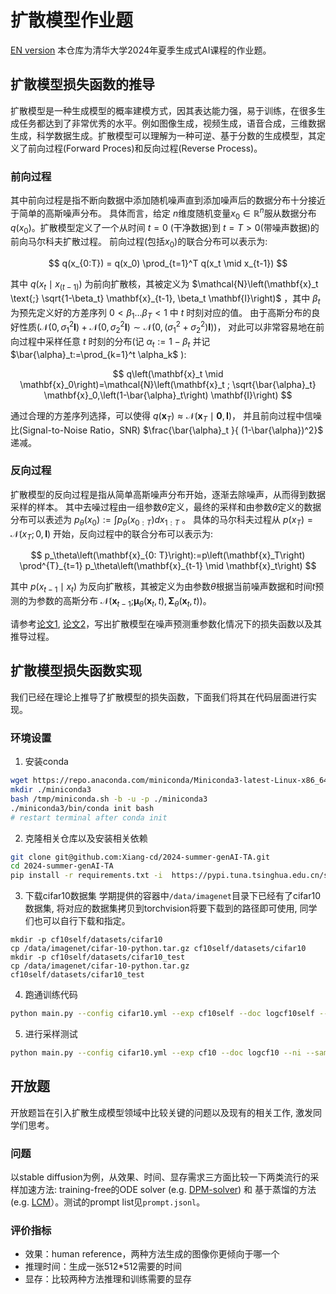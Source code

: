 # 扩散模型作业题
[EN version](README-EN.md)
本仓库为清华大学2024年夏季生成式AI课程的作业题。

## 扩散模型损失函数的推导

扩散模型是一种生成模型的概率建模方式，因其表达能力强，易于训练，在很多生成任务都达到了非常优秀的水平。例如图像生成，视频生成，语音合成，三维数据生成，科学数据生成。扩散模型可以理解为一种可逆、基于分数的生成模型，其定义了前向过程(Forward Proces)和反向过程(Reverse Process)。

### 前向过程
其中前向过程是指不断向数据中添加随机噪声直到添加噪声后的数据分布十分接近于简单的高斯噪声分布。
具体而言，给定 $n$维度随机变量$x_0 \in \mathbb{R}^{n}$服从数据分布$q(x_0)$。扩散模型定义了一个从时间 $t = 0$ (干净数据)到 $t = T > 0$(带噪声数据)的前向马尔科夫扩散过程。
前向过程(包括$x_0$)的联合分布可以表示为:

$$
q(x_{0:T}) = q(x_0) \prod_{t=1}^T q(x_t \mid x_{t-1})
$$

其中 $q(x_t \mid x_{(t-1)})$ 为前向扩散核，其被定义为 $\mathcal{N}\left(\mathbf{x}_t \text{;} \sqrt{1-\beta_t} \mathbf{x}_{t-1}, \beta_t \mathbf{I}\right)$ ，其中 $\beta_t$ 为预先定义好的方差序列 $0<\beta_1 … \beta_T<1$ 中 $t$ 时刻对应的值。
由于高斯分布的良好性质($\mathcal{N}\left(0, \sigma_1^2 \mathbf{I}\right)+\mathcal{N}\left(0, \sigma_2^2 \mathbf{I}\right) \sim \mathcal{N}\left(0,\left(\sigma_1^2+\sigma_2^2\right) \mathbf{I}\right)$)，
对此可以非常容易地在前向过程中采样任意 $t$ 时刻的分布(记 $\alpha_t:=1-\beta_t$ 并记 $\bar{\alpha}_t:=\prod_{k=1}^t \alpha_k$ ):

$$
q\left(\mathbf{x}_t \mid \mathbf{x}_0\right)=\mathcal{N}\left(\mathbf{x}_t ; \sqrt{\bar{\alpha}_t} \mathbf{x}_0,\left(1-\bar{\alpha}_t\right) \mathbf{I}\right)
$$

通过合理的方差序列选择，可以使得 $q\left(\boldsymbol{x}_T\right) \approx \mathcal{N}\left(\boldsymbol{x}_T \mid \mathbf{0},   \boldsymbol{I}\right)$，
并且前向过程中信噪比(Signal-to-Noise Ratio，SNR) $\frac{\bar{\alpha}_t }{ (1-\bar{\alpha})^2}$ 递减。


### 反向过程
扩散模型的反向过程是指从简单高斯噪声分布开始，逐渐去除噪声，从而得到数据采样的样本。
其中去噪过程由一组参数$\theta$定义，最终的采样和由参数$\theta$定义的数据分布可以表述为 $p_\theta\left(x_0\right):=\int p_\theta\left(x_{0: T}\right) d x_{1: T}$ 。
具体的马尔科夫过程从 $p(x_T) = \mathcal{N}(x_T; 0, \mathbf{I})$ 开始，反向过程中的联合分布可以表示为:


$$
p_\theta\left(\mathbf{x}_{0: T}\right):=p\left(\mathbf{x}_T\right) \prod^{T}_{t=1} p_\theta\left(\mathbf{x}_{t-1} \mid \mathbf{x}_t\right)
$$

其中 $p(x_{t-1} \mid x_t)$ 为反向扩散核，其被定义为由参数$\theta$根据当前噪声数据和时间$t$预测的为参数的高斯分布 $\mathcal{N}\left(\mathbf{x}_{t-1} \text{;} \boldsymbol{\mu}_\theta\left(\mathbf{x}_t, t\right), \boldsymbol{\Sigma}_\theta\left(\mathbf{x}_t, t\right)\right)$。

请参考[论文1](https://arxiv.org/abs/2006.11239), [论文2](https://arxiv.org/abs/1503.03585)，写出扩散模型在噪声预测重参数化情况下的损失函数以及其推导过程。



## 扩散模型损失函数实现
我们已经在理论上推导了扩散模型的损失函数，下面我们将其在代码层面进行实现。

### 环境设置
1. 安装conda
```sh
wget https://repo.anaconda.com/miniconda/Miniconda3-latest-Linux-x86_64.sh -O /tmp/miniconda.sh
mkdir ./miniconda3
bash /tmp/miniconda.sh -b -u -p ./miniconda3
./miniconda3/bin/conda init bash
# restart terminal after conda init
```
2. 克隆相关仓库以及安装相关依赖
```sh
git clone git@github.com:Xiang-cd/2024-summer-genAI-TA.git
cd 2024-summer-genAI-TA
pip install -r requirements.txt -i  https://pypi.tuna.tsinghua.edu.cn/simple
```
3. 下载cifar10数据集
学期提供的容器中`/data/imagenet`目录下已经有了cifar10数据集, 将对应的数据集拷贝到torchvision将要下载到的路径即可使用, 同学们也可以自行下载和指定。
```
mkdir -p cf10self/datasets/cifar10
cp /data/imagenet/cifar-10-python.tar.gz cf10self/datasets/cifar10
mkdir -p cf10self/datasets/cifar10_test
cp /data/imagenet/cifar-10-python.tar.gz cf10self/datasets/cifar10_test
```


4. 跑通训练代码
```sh
python main.py --config cifar10.yml --exp cf10self --doc logcf10self --ni
```

5. 进行采样测试
```sh
python main.py --config cifar10.yml --exp cf10 --doc logcf10 --ni --sample --timesteps 100 --fid
```

## 开放题
开放题旨在引入扩散生成模型领域中比较关键的问题以及现有的相关工作, 激发同学们思考。

### 问题
以stable diffusion为例，从效果、时间、显存需求三方面比较一下两类流行的采样加速方法: training-free的ODE solver (e.g. [DPM-solver](https://arxiv.org/abs/2206.00927)) 和 基于蒸馏的方法 (e.g. [LCM](https://arxiv.org/abs/2310.04378)）。测试的prompt list见```prompt.jsonl```。
### 评价指标
* 效果：human reference，两种方法生成的图像你更倾向于哪一个
* 推理时间：生成一张512*512需要的时间
* 显存：比较两种方法推理和训练需要的显存